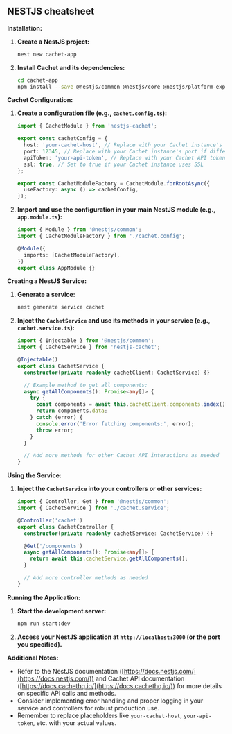 ## NESTJS cheatsheet

**Installation:**

1. **Create a NestJS project:**
   ```bash
   nest new cachet-app
   ```
2. **Install Cachet and its dependencies:**
   ```bash
   cd cachet-app
   npm install --save @nestjs/common @nestjs/core @nestjs/platform-express cachet express cache
   ```

**Cachet Configuration:**

1. **Create a configuration file (e.g., `cachet.config.ts`):**
   ```typescript
   import { CachetModule } from 'nestjs-cachet';

   export const cachetConfig = {
     host: 'your-cachet-host', // Replace with your Cachet instance's host
     port: 12345, // Replace with your Cachet instance's port if different from the default (4280)
     apiToken: 'your-api-token', // Replace with your Cachet API token
     ssl: true, // Set to true if your Cachet instance uses SSL
   };

   export const CachetModuleFactory = CachetModule.forRootAsync({
     useFactory: async () => cachetConfig,
   });
   ```

2. **Import and use the configuration in your main NestJS module (e.g., `app.module.ts`):**
   ```typescript
   import { Module } from '@nestjs/common';
   import { CachetModuleFactory } from './cachet.config';

   @Module({
     imports: [CachetModuleFactory],
   })
   export class AppModule {}
   ```

**Creating a NestJS Service:**

1. **Generate a service:**
   ```bash
   nest generate service cachet
   ```
2. **Inject the `CachetService` and use its methods in your service (e.g., `cachet.service.ts`):**
   ```typescript
   import { Injectable } from '@nestjs/common';
   import { CachetService } from 'nestjs-cachet';

   @Injectable()
   export class CachetService {
     constructor(private readonly cachetClient: CachetService) {}

     // Example method to get all components:
     async getAllComponents(): Promise<any[]> {
       try {
         const components = await this.cachetClient.components.index();
         return components.data;
       } catch (error) {
         console.error('Error fetching components:', error);
         throw error;
       }
     }

     // Add more methods for other Cachet API interactions as needed
   }
   ```

**Using the Service:**

1. **Inject the `CachetService` into your controllers or other services:**
   ```typescript
   import { Controller, Get } from '@nestjs/common';
   import { CachetService } from './cachet.service';

   @Controller('cachet')
   export class CachetController {
     constructor(private readonly cachetService: CachetService) {}

     @Get('/components')
     async getAllComponents(): Promise<any[]> {
       return await this.cachetService.getAllComponents();
     }

     // Add more controller methods as needed
   }
   ```

**Running the Application:**

1. **Start the development server:**
   ```bash
   npm run start:dev
   ```
2. **Access your NestJS application at `http://localhost:3000` (or the port you specified).**

**Additional Notes:**

- Refer to the NestJS documentation ([https://docs.nestjs.com/](https://docs.nestjs.com/)) and Cachet API documentation ([https://docs.cachethq.io/](https://docs.cachethq.io/)) for more details on specific API calls and methods.
- Consider implementing error handling and proper logging in your service and controllers for robust production use.
- Remember to replace placeholders like `your-cachet-host`, `your-api-token`, etc. with your actual values.
